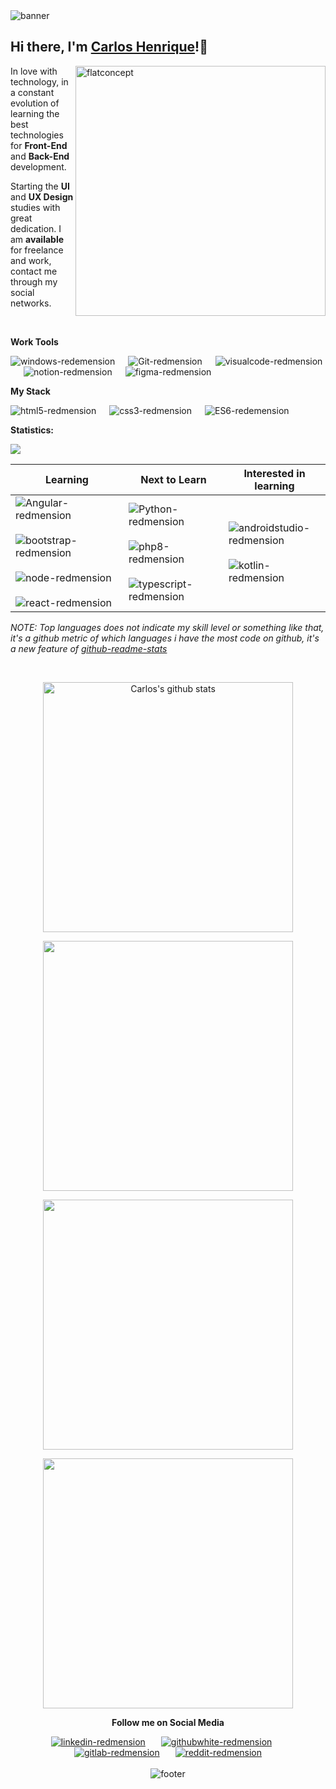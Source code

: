 <img width="auto" src="https://i.ibb.co/XS68v06/banner.png" alt="banner" border="0">

## Hi there, I'm [Carlos Henrique]()!:punch:

<img src="https://i.ibb.co/zPZrdcM/flatdesignconcept.png" min-width="400px" max-width="400px" width="400px" align="right" alt="flatconcept">
<p align="left">
In love with
technology, in a constant evolution of learning the best technologies for <strong>Front-End</strong>
 and <strong>Back-End</strong> development.
</p>
<p align="left">
Starting the <strong>UI</strong> and <strong>UX Design</strong> studies with great dedication. I am <strong>available</strong> for freelance and work, contact me through my social networks.
</p>
<br>

**Work Tools**
<p></p>
<p align="left"><img src="https://i.ibb.co/NFXK02X/windows-redemension.png" alt="windows-redemension" title="Windows 10" href="#" border="0" />&ensp;&ensp;&ensp;<img src="https://i.ibb.co/6ZQCtTp/Git-redmension.png" alt="Git-redmension" title="Git" href="#" border="0" />&ensp;&ensp;&ensp;<img src="https://i.ibb.co/4VFjd1t/visualcode-redmension.png" alt="visualcode-redmension" title="VS Code" href="#" border="0" />&ensp;&ensp;&ensp;<img src="https://i.ibb.co/jG5GySm/notion-redmension.png" alt="notion-redmension" title="Notion" href="#" border="0" />&ensp;&ensp;&ensp;<img src="https://i.ibb.co/X5NxFBN/figma-redmension.png" alt="figma-redmension" title="Figma" href="#" border="0" /></p>

**My Stack**
<p></p>
<p align="left"><img src="https://i.ibb.co/Q9x7wn0/html5-redmension.png" alt="html5-redmension" title="HTML5" border="0" />&ensp;&ensp;&ensp;<img src="https://i.ibb.co/zZtwrHv/css3-redmension.png" alt="css3-redmension" title="CSS3" border="0" />&ensp;&ensp;&ensp;<img src="https://i.ibb.co/1vZNsFg/ES6-redemension.png" alt="ES6-redemension" title="ECMAScript" border="0" /></p>

**Statistics:**

![](https://komarev.com/ghpvc/?username=devCarlosHenSil&color=blueviolet&style=flat)

<table width="100%">
  <thead>
    <tr>
      <th>Learning</th>
      <th>Next to Learn</th>
      <th>Interested in learning</th>
    </tr>
  </thead>
  <tbody>
    <tr>
      <td>
       <img src="https://i.ibb.co/fSHpZcK/Angular-redmension.png" alt="Angular-redmension" title="Angular" border="0">&ensp;&ensp;&ensp;
                            <img src="https://i.ibb.co/y4khFPj/bootstrap-redmension.png" alt="bootstrap-redmension" title="Bootstrap" border="0">&ensp;&ensp;&ensp;
                            <img src="https://i.ibb.co/7Ns7b5W/node-redmension.png" alt="node-redmension" title="Node.Js" border="0">&ensp;&ensp;&ensp;
                            <img src="https://i.ibb.co/TccNxn6/react-redmension.png" alt="react-redmension" title="React" border="0"> 
      </td>
      <td>
        <img src="https://i.ibb.co/zZt8gcN/Python-redmension.png" alt="Python-redmension" title="Python" border="0">&ensp;&ensp;&ensp;
        <img src="https://i.ibb.co/JzxTTLP/php8-redmension.png" alt="php8-redmension" border="0" alt="php8-redmension" title="PHP8" border="0">&ensp;&ensp;&ensp;
        <img src="https://i.ibb.co/TM7HFJb/typescript-redmension.png" alt="typescript-redmension" title="TypeScript" border="0">
      </td>
      <td>
        <img src="https://i.ibb.co/fQP8ZtY/androidstudio-redmension.png" alt="androidstudio-redmension" title="Android Studio" border="0">&ensp;&ensp;&ensp;
        <img src="https://i.ibb.co/YPTFgHF/kotlin-redmension.png" alt="kotlin-redmension" title="Kotlin" border="0">
      </td>       
    </tr>
    
  </tbody>
</table>
</p>

_NOTE: Top languages does not indicate my skill level or something like that, it's a github metric of which languages i have the most code on github, it's a new feature of [github-readme-stats](https://github.com/anuraghazra/github-readme-stats)_

<br/>

<center>
    <tr>
      <td><p align="center"><img width="400px" align="center" src="https://github-readme-stats.vercel.app/api?username=devCarlosHenSil&hide_border=true&show_icons=true&include_all_commits=true&theme=synthwave" alt="Carlos's github stats" /></p>
      </td>
    </tr>
      <td><p align="center"><img width="400px" align="center" src="https://github-readme-stats.vercel.app/api/top-langs?username=devCarlosHenSil&hide_border=true&layout=compact&langs_count=20&theme=synthwave" /></p>
      </td>
    <tr>
      <td><p align="center"><img width="400px" align="center" src="https://github-readme-stats.vercel.app/api/wakatime?username=devXcodeZero&hide_border=true&theme=synthwave&langs_count=20&layout=compact&v2&" /> </p>
      </td>
    </tr>
    <tr>
      <td><p align="center"><img width="400px" align="center" src="https://github-readme-streak-stats.herokuapp.com/?user=devCarlosHenSil&hide_border=true&theme=synthwave" /></p>
      </td>
    </tr>

</center>


<p align="center"><strong>Follow me on Social Media</strong></p>
<p></p>
<p align="center"><a href="https://www.linkedin.com/in/carlos-henrique-silva-dev/" target="_blank"><img src="https://i.ibb.co/2sC0pB6/linkedin-redmension.png" alt="linkedin-redmension" title="Linkedin" border="0" /></a>&ensp;&ensp;&ensp;
<a href="https://github.com/devCarlosHenSil"target="_blank"><img src="https://i.ibb.co/23MV8MP/githubwhite-redmension.png" alt="githubwhite-redmension" title="GitHub" border="0" /></a>&ensp;&ensp;&ensp;
<a href="#"target="_blank"><img src="https://i.ibb.co/YdbgMTG/gitlab-redmension.png" alt="gitlab-redmension" title="GitLab" border="0" /></a>&ensp;&ensp;&ensp;
<a href="https://www.reddit.com/user/LendaryStarkS"target="_blank"><img src="https://i.ibb.co/TWnGSvT/reddit-redmension.png" alt="reddit-redmension" title="Reddit" border="0" /></a>
<br/>
<br/>
<img width= "auto" src="https://i.ibb.co/2KTf5Lh/footer.png" alt="footer" border="0">